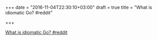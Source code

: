 +++
date = "2016-11-04T22:30:10+03:00"
draft = true
title = "What is idiomatic Go?  #reddit"

+++

<p><a href="https://t.co/aWajERR5xv">What is idiomatic Go?  #reddit</a></p>
